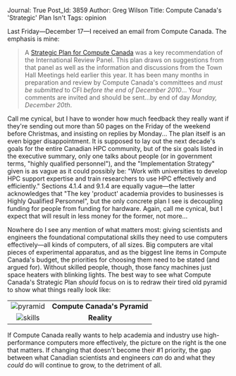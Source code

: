 Journal: True
Post_Id: 3859
Author: Greg Wilson
Title: Compute Canada's 'Strategic' Plan Isn't
Tags: opinion

<p>Last Friday&mdash;December 17&mdash;I received an email from Compute Canada.  The emphasis is mine:</p>
<blockquote><p>A <a href="https://computecanada.org/?mod=cms&amp;lang=EN&amp;pageId=1435">Strategic Plan for Compute Canada</a> was a key recommendation of the International Review Panel. This plan draws on suggestions from that panel as well as the information and discussions from the Town Hall Meetings held earlier this year. It has been many months in preparation and review by Compute Canada's committees and <em>must be submitted</em> to CFI <em>before the end of December 2010</em>... Your comments are invited and should be sent...by end of day <em>Monday, December 20th</em>.</p></blockquote>
<p>Call me cynical, but I have to wonder how much feedback they really want if they're sending out more than 50 pages on the Friday of the weekend before Christmas, and insisting on replies by Monday... The plan itself is an even bigger disappointment.  It is supposed to lay out the next decade's goals for the entire Canadian HPC community, but of the six goals listed in the executive summary, only one talks about people (or in government terms, "highly qualified personnel"), and the "Implementation Strategy" given is as vague as it could possibly be: "Work with universities to develop HPC support expertise and train researchers to use HPC effectively and efficiently."  Sections 4.1.4 and 9.1.4 are equally vague&mdash;the latter acknowledges that "The key 'product' academia provides to businesses is Highly Qualified Personnel", but the only concrete plan I see is decoupling funding for people from funding for hardware.  Again, call me cynical, but I expect that will result in less money for the former, not more...</p>
<p>Nowhere do I see any mention of what matters most: giving scientists and engineers the foundational computational skills they need to use computers effectively&mdash;all kinds of computers, of all sizes.  Big computers are vital pieces of experimental apparatus, and as the biggest line items in Compute Canada's budget, the priorities for choosing them need to be stated (and argued for).  Without skilled people, though, those fancy machines just space heaters with blinking lights.  The best way to see what Compute Canada's Strategic Plan <em>should</em> focus on is to redraw their tired old pyramid to show what things really look like:</p>
<table>
<tbody>
<tr>
<td align="center" valign="middle"><img title="pyramid" src="|filename|/files/2010/12/pyramid.png" /></td>
<td align="center" valign="middle"><strong>Compute Canada's Pyramid</strong></td>
</tr>
<tr>
<td align="center" valign="middle"><img title="skills" src="|filename|/files/2010/12/skills.png" /></td>
<td align="center" valign="middle"><strong>Reality</strong></td>
</tr>
</tbody>
</table>
<p>If Compute Canada really wants to help academia and industry use high-performance computers more effectively, the picture on the right is the one that matters. If changing that doesn't become their #1 priority, the gap between what Canadian scientists and engineers <em>can</em> do and what they <em>could</em> do will continue to grow, to the detriment of all.</p>
